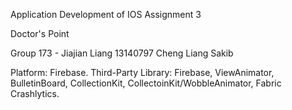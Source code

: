 Application Development of IOS Assignment 3

Doctor's Point

Group 173 - Jiajian Liang 13140797
            Cheng Liang
            Sakib
            
   

Platform: Firebase.
Third-Party Library: Firebase, ViewAnimator, BulletinBoard, CollectionKit, CollectoinKit/WobbleAnimator, Fabric Crashlytics.

